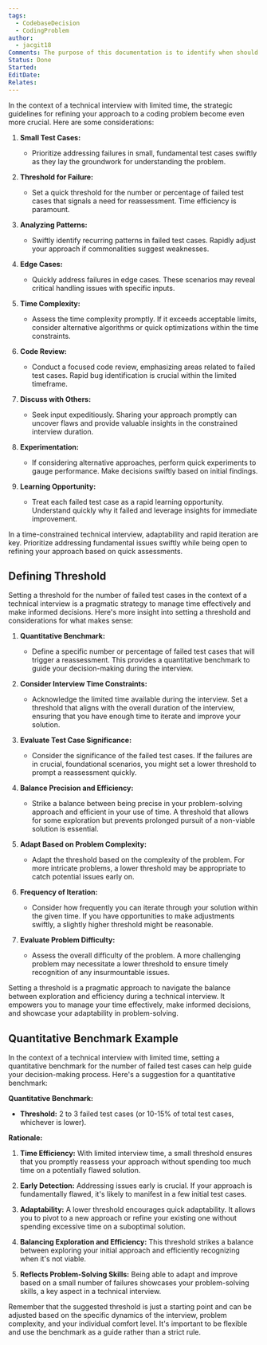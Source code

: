 ```yaml
---
tags:
  - CodebaseDecision
  - CodingProblem
author:
  - jacgit18
Comments: The purpose of this documentation is to identify when should you change your approach around solving a coding challenge.
Status: Done
Started: 
EditDate: 
Relates:
---
```

In the context of a technical interview with limited time, the strategic guidelines for refining your approach to a coding problem become even more crucial. Here are some considerations:

1. **Small Test Cases:**
   - Prioritize addressing failures in small, fundamental test cases swiftly as they lay the groundwork for understanding the problem.

2. **Threshold for Failure:**
   - Set a quick threshold for the number or percentage of failed test cases that signals a need for reassessment. Time efficiency is paramount.

3. **Analyzing Patterns:**
   - Swiftly identify recurring patterns in failed test cases. Rapidly adjust your approach if commonalities suggest weaknesses.

4. **Edge Cases:**
   - Quickly address failures in edge cases. These scenarios may reveal critical handling issues with specific inputs.

5. **Time Complexity:**
   - Assess the time complexity promptly. If it exceeds acceptable limits, consider alternative algorithms or quick optimizations within the time constraints.

6. **Code Review:**
   - Conduct a focused code review, emphasizing areas related to failed test cases. Rapid bug identification is crucial within the limited timeframe.

7. **Discuss with Others:**
   - Seek input expeditiously. Sharing your approach promptly can uncover flaws and provide valuable insights in the constrained interview duration.

8. **Experimentation:**
   - If considering alternative approaches, perform quick experiments to gauge performance. Make decisions swiftly based on initial findings.

9. **Learning Opportunity:**
   - Treat each failed test case as a rapid learning opportunity. Understand quickly why it failed and leverage insights for immediate improvement.

In a time-constrained technical interview, adaptability and rapid iteration are key. Prioritize addressing fundamental issues swiftly while being open to refining your approach based on quick assessments.

## Defining Threshold 
Setting a threshold for the number of failed test cases in the context of a technical interview is a pragmatic strategy to manage time effectively and make informed decisions. Here's more insight into setting a threshold and considerations for what makes sense:

1. **Quantitative Benchmark:**
   - Define a specific number or percentage of failed test cases that will trigger a reassessment. This provides a quantitative benchmark to guide your decision-making during the interview.

2. **Consider Interview Time Constraints:**
   - Acknowledge the limited time available during the interview. Set a threshold that aligns with the overall duration of the interview, ensuring that you have enough time to iterate and improve your solution.

3. **Evaluate Test Case Significance:**
   - Consider the significance of the failed test cases. If the failures are in crucial, foundational scenarios, you might set a lower threshold to prompt a reassessment quickly.

4. **Balance Precision and Efficiency:**
   - Strike a balance between being precise in your problem-solving approach and efficient in your use of time. A threshold that allows for some exploration but prevents prolonged pursuit of a non-viable solution is essential.

5. **Adapt Based on Problem Complexity:**
   - Adapt the threshold based on the complexity of the problem. For more intricate problems, a lower threshold may be appropriate to catch potential issues early on.

6. **Frequency of Iteration:**
   - Consider how frequently you can iterate through your solution within the given time. If you have opportunities to make adjustments swiftly, a slightly higher threshold might be reasonable.

7. **Evaluate Problem Difficulty:**
   - Assess the overall difficulty of the problem. A more challenging problem may necessitate a lower threshold to ensure timely recognition of any insurmountable issues.

Setting a threshold is a pragmatic approach to navigate the balance between exploration and efficiency during a technical interview. It empowers you to manage your time effectively, make informed decisions, and showcase your adaptability in problem-solving.

## Quantitative Benchmark Example 
In the context of a technical interview with limited time, setting a quantitative benchmark for the number of failed test cases can help guide your decision-making process. Here's a suggestion for a quantitative benchmark:

**Quantitative Benchmark:**
- **Threshold:** 2 to 3 failed test cases (or 10-15% of total test cases, whichever is lower).

**Rationale:**
1. **Time Efficiency:** With limited interview time, a small threshold ensures that you promptly reassess your approach without spending too much time on a potentially flawed solution.

2. **Early Detection:** Addressing issues early is crucial. If your approach is fundamentally flawed, it's likely to manifest in a few initial test cases.

3. **Adaptability:** A lower threshold encourages quick adaptability. It allows you to pivot to a new approach or refine your existing one without spending excessive time on a suboptimal solution.

4. **Balancing Exploration and Efficiency:** This threshold strikes a balance between exploring your initial approach and efficiently recognizing when it's not viable.

5. **Reflects Problem-Solving Skills:** Being able to adapt and improve based on a small number of failures showcases your problem-solving skills, a key aspect in a technical interview.

Remember that the suggested threshold is just a starting point and can be adjusted based on the specific dynamics of the interview, problem complexity, and your individual comfort level. It's important to be flexible and use the benchmark as a guide rather than a strict rule.